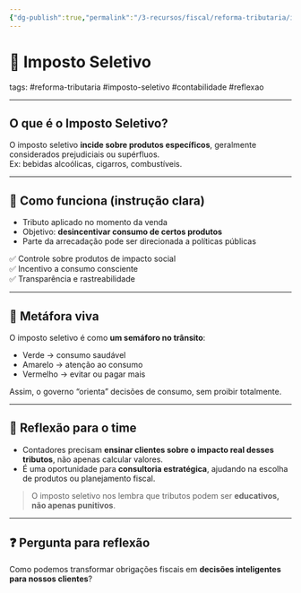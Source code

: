 ```yaml
---
{"dg-publish":true,"permalink":"/3-recursos/fiscal/reforma-tributaria/is-imposto-seletivo/","dgPassFrontmatter":true,"created":"2025-08-14T08:59:55.638-03:00","updated":"2025-08-29T08:21:54.088-03:00"}
---
```


# 🚦 Imposto Seletivo  
tags: #reforma-tributaria #imposto-seletivo #contabilidade #reflexao  

---

## O que é o Imposto Seletivo?  

O imposto seletivo **incide sobre produtos específicos**, geralmente considerados prejudiciais ou supérfluos.  
Ex: bebidas alcoólicas, cigarros, combustíveis.  

---

## 🔎 Como funciona (instrução clara)  

- Tributo aplicado no momento da venda  
- Objetivo: **desincentivar consumo de certos produtos**  
- Parte da arrecadação pode ser direcionada a políticas públicas  

✅ Controle sobre produtos de impacto social  
✅ Incentivo a consumo consciente  
✅ Transparência e rastreabilidade  

---

## 🚦 Metáfora viva  

O imposto seletivo é como **um semáforo no trânsito**:  
- Verde → consumo saudável  
- Amarelo → atenção ao consumo  
- Vermelho → evitar ou pagar mais  

Assim, o governo “orienta” decisões de consumo, sem proibir totalmente.  

---

## 💭 Reflexão para o time  

- Contadores precisam **ensinar clientes sobre o impacto real desses tributos**, não apenas calcular valores.  
- É uma oportunidade para **consultoria estratégica**, ajudando na escolha de produtos ou planejamento fiscal.  

> O imposto seletivo nos lembra que tributos podem ser **educativos, não apenas punitivos**.  

---

## ❓ Pergunta para reflexão  
Como podemos transformar obrigações fiscais em **decisões inteligentes para nossos clientes**?